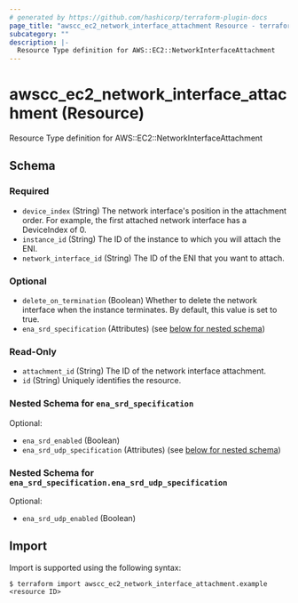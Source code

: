 ```yaml
---
# generated by https://github.com/hashicorp/terraform-plugin-docs
page_title: "awscc_ec2_network_interface_attachment Resource - terraform-provider-awscc"
subcategory: ""
description: |-
  Resource Type definition for AWS::EC2::NetworkInterfaceAttachment
---
```


# awscc_ec2_network_interface_attachment (Resource)

Resource Type definition for AWS::EC2::NetworkInterfaceAttachment



<!-- schema generated by tfplugindocs -->
## Schema

### Required

- `device_index` (String) The network interface's position in the attachment order. For example, the first attached network interface has a DeviceIndex of 0.
- `instance_id` (String) The ID of the instance to which you will attach the ENI.
- `network_interface_id` (String) The ID of the ENI that you want to attach.

### Optional

- `delete_on_termination` (Boolean) Whether to delete the network interface when the instance terminates. By default, this value is set to true.
- `ena_srd_specification` (Attributes) (see [below for nested schema](#nestedatt--ena_srd_specification))

### Read-Only

- `attachment_id` (String) The ID of the network interface attachment.
- `id` (String) Uniquely identifies the resource.

<a id="nestedatt--ena_srd_specification"></a>
### Nested Schema for `ena_srd_specification`

Optional:

- `ena_srd_enabled` (Boolean)
- `ena_srd_udp_specification` (Attributes) (see [below for nested schema](#nestedatt--ena_srd_specification--ena_srd_udp_specification))

<a id="nestedatt--ena_srd_specification--ena_srd_udp_specification"></a>
### Nested Schema for `ena_srd_specification.ena_srd_udp_specification`

Optional:

- `ena_srd_udp_enabled` (Boolean)

## Import

Import is supported using the following syntax:

```shell
$ terraform import awscc_ec2_network_interface_attachment.example <resource ID>
```
